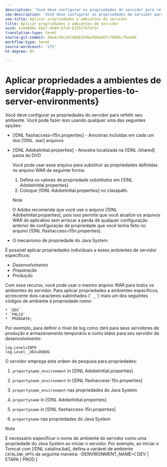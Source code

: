 ```yaml
---
description: 'Você deve configurar as propriedades do servidor para refletir seu ambiente. Você pode fazer isso usando qualquer uma das seguintes opções '
seo-description: 'Você deve configurar as propriedades do servidor para refletir seu ambiente. Você pode fazer isso usando qualquer uma das seguintes opções '
seo-title: Aplicar propriedades a ambientes de servidor
title: Aplicar propriedades a ambientes de servidor
uuid: a1ee0d6c-b5e7-4689-b7c8-b155176faf1c
translation-type: tm+mt
source-git-commit: d8e4c39c297d69b154baf0b4d67cf09b5cf0a9d4
workflow-type: tm+mt
source-wordcount: '275'
ht-degree: 0%

---
```



# Aplicar propriedades a ambientes de servidor{#apply-properties-to-server-environments}

Você deve configurar as propriedades do servidor para refletir seu ambiente. Você pode fazer isso usando qualquer uma das seguintes opções:

* [!DNL flashaccess-i15n.properties] - Amostras incluídas em cada um dos  [!DNL .war] arquivos

* [!DNL AdobeInitial.properties] - Amostra localizada na  [!DNL /shared] pasta do DVD

   Você pode usar esse arquivo para substituir as propriedades definidas no arquivo WAR da seguinte forma:

   1. Defina os valores de propriedade substitutos em [!DNL AdobeInitial.properties]
   1. Coloque [!DNL AdobeInitial.properties] no classpath.

   >[!NOTE]
   >
   >O Adobe recomenda que você use o arquivo [!DNL AdobeInitial.properties], pois isso permite que você atualize os arquivos WAR do aplicativo sem arriscar a perda de qualquer configuração anterior de configuração de propriedade que você tenha feito no arquivo [!DNL flashaccess-i15n.properties].

* O mecanismo de propriedade do Java System.

É possível aplicar propriedades individuais a esses ambientes de servidor específicos:

* *Desenvolvimento*
* *Preparação*
* *Produção*

Com esse recurso, você pode usar o mesmo arquivo WAR para todos os ambientes do servidor. Para aplicar propriedades a ambientes específicos, acrescente dois caracteres sublinhados (&#39; `__`&#39;) mais um dos seguintes códigos de ambiente à propriedade *name*:

    * `DEV`
    * `PALCO`
    * `PROD&#39;

<!--<a id="example_A7A58E3EE8DA4114B4F7A9EEB69D50CA"></a>-->

Por exemplo, para definir o nível de log como `INFO` para seus servidores de produção e armazenamento temporário e como `DEBUG` para seu servidor de desenvolvimento:

```
log.Level=INFO  
log.Level__DEV=DEBUG 
```

O servidor emprega esta ordem de pesquisa para propriedades:

1. `propertyname_environment` in  [!DNL AdobeInitial.properties]

1. `propertyname_environment` in  [!DNL flashaccess-15n.properties]

1. `propertyname_environment` nas propriedades do Java System
1. `propertyname` in  [!DNL AdobeInitial.properties]

1. `propertyname` in  [!DNL flashaccess-15n.properties]

1. `propertyname` nas propriedades do Java System

>[!NOTE]
>
>É necessário especificar o nome do ambiente do servidor como uma propriedade do Java System ao iniciar o servidor. Por exemplo, ao iniciar o Tomcat com [!DNL catalina.bat], defina a variável de ambiente `CATALINA_OPTS` da seguinte maneira:
>-DENVIRONMENT_NAME=[ DEV | ETAPA | PROD ]
